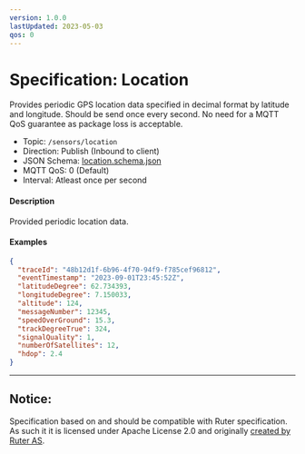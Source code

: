```yaml
---
version: 1.0.0
lastUpdated: 2023-05-03
qos: 0
---
```


# Specification: Location

Provides periodic GPS location data specified in decimal format by latitude and
longitude. Should be send once every second. No need for a MQTT QoS guarantee as
package loss is acceptable.

- Topic: `/sensors/location`
- Direction: Publish (Inbound to client)
- JSON Schema: [location.schema.json](./location.schema.json)
- MQTT QoS: 0 (Default)
- Interval: Atleast once per second

#### Description

Provided periodic location data.

#### Examples

```json
{
  "traceId": "48b12d1f-6b96-4f70-94f9-f785cef96812",
  "eventTimestamp": "2023-09-01T23:45:52Z",
  "latitudeDegree": 62.734393,
  "longitudeDegree": 7.150033,
  "altitude": 124,
  "messageNumber": 12345,
  "speedOverGround": 15.3,
  "trackDegreeTrue": 324,
  "signalQuality": 1,
  "numberOfSatellites": 12,
  "hdop": 2.4
}
```

---

## Notice:

Specification based on and should be compatible with Ruter specification. As
such it it is licensed under Apache License 2.0 and originally
[created by Ruter AS](https://github.com/RuterNo/adt-doc/tree/3.x/asyncapi/json-schemas/sensors/location).
